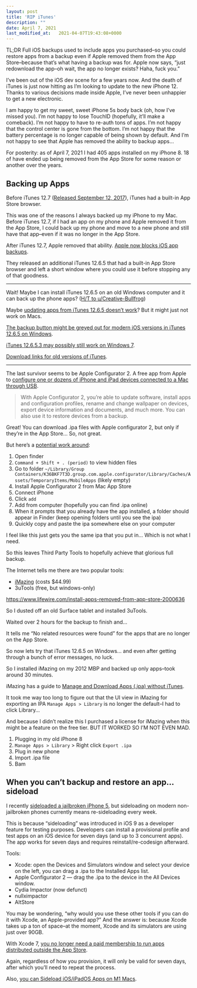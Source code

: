 ```yaml
---
layout: post
title: 'RIP iTunes'
description: ""
date: April 7, 2021
last_modified_at: 	2021-04-07T19:43:08+0000
---
```


TL;DR Full iOS backups used to include apps you purchased–so you could restore apps from a backup even if Apple removed them from the App Store–because that’s what having a backup was for. Apple now says, “just redownload the app–oh wait, the app no longer exists? Haha, fuck you.”

I’ve been out of the iOS dev scene for a few years now. And the death of iTunes is just now hitting as I’m looking to update to the new iPhone 12. Thanks to various decisions made inside Apple, I’ve never been unhappier to get a new electronic.

I am happy to get my sweet, sweet iPhone 5s body back (oh, how I’ve missed you). I’m not happy to lose TouchID (hopefully, it’ll make a comeback). I’m not happy to have to re-auth tons of apps. I’m not happy that the control center is gone from the bottom. I’m not happy that the battery percentage is no longer capable of being shown by default. And I’m not happy to see that Apple has removed the ability to backup apps…

For posterity: as of April 7, 2021 I had 405 apps installed on my iPhone 8. 18 of have ended up being removed from the App Store for some reason or another over the years.



## Backing up Apps

Before iTunes 12.7 ([Released September 12, 2017](https://en.wikipedia.org/wiki/History_of_iTunes#iTunes_12)), iTunes had a built-in App Store browser.

This was one of the reasons I always backed up my iPhone to my Mac. Before iTunes 12.7, if I had an app on my phone and Apple removed it from the App Store, I could back up my phone and move to a new phone and still have that app–even if it was no longer in the App Store.

After iTunes 12.7, Apple removed that ability. [Apple now blocks iOS app backups](https://appleinsider.com/articles/18/10/03/apple-now-blocks-ios-app-backups-but-you-can-do-something-about-it).

They released an additional iTunes 12.6.5 that had a built-in App Store browser and left a short window where you could use it before stopping any of that goodness.

---

Wait! Maybe I can install iTunes 12.6.5 on an old Windows computer and it can back up the phone apps? ([H/T to u/Creative-Bullfrog](https://www.reddit.com/r/sideloaded/comments/k15zds/guide_you_can_download_ipa_files_with_apple/gdncyi7))

Maybe [updating apps from iTunes 12.6.5 doesn’t work](https://discussions.apple.com/thread/251200031?page=2)? But it might just not work on Macs.

[The backup button might be greyed out for modern iOS versions in iTunes 12.6.5 on Windows](https://discussions.apple.com/thread/251517547).

[iTunes 12.6.5.3 may possibly still work on Windows 7](https://discussions.apple.com/thread/251389293).

[Download links for old versions of iTunes](https://www.lifewire.com/download-every-version-itunes-2000446#mntl-sc-block_1-0-19).

---

The last survivor seems to be Apple Configurator 2. A free app from Apple to [configure one or dozens of iPhone and iPad devices connected to a Mac through USB](https://support.apple.com/guide/deployment-reference-ios/apple-configurator-2-ior5761b421e/web).

> With Apple Configurator 2, you’re able to update software, install apps and configuration profiles, rename and change wallpaper on devices, export device information and documents, and much more. You can also use it to restore devices from a backup.

Great! You can download .ipa files with Apple configurator 2, but only if they’re in the App Store… So, not great.

But here’s a [potential work around](https://apple.stackexchange.com/questions/298391/how-do-i-download-an-ios-app-ipa-file-to-my-mac-after-itunes-12-7-update):
1. Open finder
2. `Command + Shift + . (period)` to view hidden files
3. Go to folder `~/Library/Group Containers/K36BKF7T3D.group.com.apple.configurator/Library/Caches/Assets/TemporaryItems/MobileApps` (likely empty)
4. Install Apple Configurator 2 from Mac App Store
5. Connect iPhone
6. Click `add`
7. Add from computer (hopefully you can find .ipa online)
8. When it prompts that you already have the app installed, a folder should appear in Finder (keep opening folders until you see the ipa)
9. Quickly copy and paste the ipa somewhere else on your computer

I feel like this just gets you the same ipa that you put in… Which is not what I need.

So this leaves Third Party Tools to hopefully achieve that glorious full backup.

The Internet tells me there are two popular tools:
- [iMazing](https://imazing.com/backup-iphone-ipad) (costs $44.99)
- 3uTools (free, but windows-only)

https://www.lifewire.com/install-apps-removed-from-app-store-2000636

So I dusted off an old Surface tablet and installed 3uTools.

Waited over 2 hours for the backup to finish and…

It tells me “No related resources were found” for the apps that are no longer on the App Store.

So now lets try that iTunes 12.6.5 on Windows… and even after getting through a bunch of error messages, no luck.

So I installed iMazing on my 2012 MBP and backed up only apps–took around 30 minutes.

iMazing has a guide to [Manage and Download Apps (.ipa) without iTunes](https://imazing.com/guides/how-to-manage-apps-without-itunes).

It took me way too long to figure out that the UI view in iMazing for exporting an IPA `Manage Apps > Library` is no longer the default–I had to click Library…

And because I didn’t realize this I purchased a license for iMazing when this might be a feature on the free tier. BUT IT WORKED SO I’M NOT EVEN MAD.

1. Plugging in my old iPhone 8
2. `Manage Apps > Library` > Right click `Export .ipa`
3. Plug in new phone
4. Import .ipa file
5. Bam


## When you can’t backup and restore an app… sideload 

I recently [sideloaded a jailbroken iPhone 5](https://lukasmurdock.com/sideloading-iphone-5/), but sideloading on modern non-jailbroken phones currently means re-sideloading every week.

This is because “sideloading” was introduced in iOS 9 as a developer feature for testing purposes. Developers can install a provisional profile and test apps on an iOS device for seven days (and up to 3 concurrent apps). The app works for seven days and requires reinstall/re-codesign afterward.

Tools:
- Xcode: open the Devices and Simulators window and select your device on the left, you can drag a .ipa to the Installed Apps list.
- Apple Configurator 2 — drag the .ipa to the device in the All Devices window.
- Cydia Impactor (now defunct)
- nullximpactor 
- AltStore

You may be wondering, “why would you use these other tools if you can do it with Xcode, an Apple-provided app?” And the answer is: because Xcode takes up a ton of space–at the moment, Xcode and its simulators are using just over 90GB.

With Xcode 7, [you no longer need a paid membership to run apps distributed outside the App Store](https://stackoverflow.com/a/4952845/12161293). 

Again, regardless of how you provision, it will only be valid for seven days, after which you’ll need to repeat the process.

Also, [you can Sideload iOS/iPadOS Apps on M1 Macs](https://paulsolin.com/2020/12/30/sideloading-ios-ipados-apps-on-your-m1-mac/).



